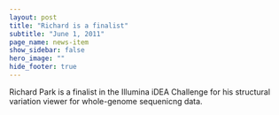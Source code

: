 ```yaml
---
layout: post
title: "Richard is a finalist"
subtitle: "June 1, 2011"
page_name: news-item
show_sidebar: false
hero_image: ""
hide_footer: true
---
```


Richard Park is a finalist in the Illumina iDEA Challenge for his structural variation viewer for whole-genome sequenicng data.

